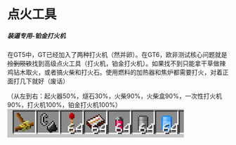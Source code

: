 # 点火工具

##### 装逼专用-铂金打火机

在GT5中，GT已经加入了两种打火机（然并卵）。在GT6，欧非测试核心问题就是~~捡到陨铁~~找到高级点火工具（打火机，铂金打火机）。如果找不到只能拿干草做辣鸡钻木取火，或者搞火柴和打火石。使用燃料的加热器和焦炉都需要打火，对着正面打几下就好（废话）

（从左到右：起火器50%，燧石30%，火柴90%，火柴盒90%，一次性打火机90%，打火机100%，铂金打火机100%）  
![](/assets/点火工具.png)


